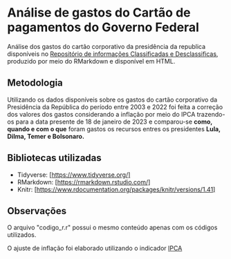 # Análise de gastos do Cartão de pagamentos do Governo Federal
 
Análise dos gastos do cartão corporativo da presidência da republica disponíveis no [Repositório de informações Classificadas e Desclassificas](https://www.gov.br/secretariageral/pt-br/acesso-a-informacao/informacoes-classificadas-e-desclassificadas), produzido por meio do RMarkdown e disponível em HTML.


## Metodologia

Utilizando os dados disponíveis sobre os gastos do cartão corporativo da Presidência da República do período entre 2003 e 2022 foi feita a correção dos valores dos gastos considerando a inflação por meio do IPCA trazendo-os para a data presente de 18 de janeiro de 2023 e comparou-se **como, quando e com o que** foram gastos os recursos entres os presidentes **Lula, Dilma, Temer e Bolsonaro.**

## Bibliotecas utilizadas

* Tidyverse: [https://www.tidyverse.org/]
* RMarkdown: [https://rmarkdown.rstudio.com/]
* Knitr: [https://www.rdocumentation.org/packages/knitr/versions/1.41]

## Observações

O arquivo "codigo_r.r" possui o mesmo conteúdo apenas com os códigos utilizados.

O ajuste de inflação foi elaborado utilizando o indicador [IPCA](https://ibge.gov.br/Precos_Indices_de_Precos_ao_Consumidor/IPCA/)
